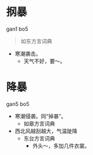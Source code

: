 # 㧏暴
gan1 bo5
> 如东方言词典
- 寒潮袭击。
  - 天气不好，要～。





# 降暴
gan5 bo5
+ 寒潮侵袭。同“掉暴”。
  * 如皋方言词典
+ 西北风越刮越大，气温陡降
  * 东台方言词典
    - 外头～，多加几件衣裳。
